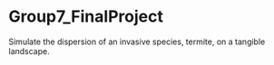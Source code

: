 # Group7_FinalProject
 Simulate the dispersion of an invasive species, termite, on a tangible landscape.
